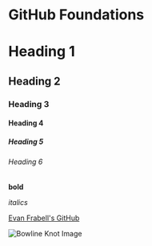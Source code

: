 # GitHub Foundations

# Heading 1
## Heading 2
### Heading 3
#### Heading 4
##### Heading 5
###### Heading 6

**bold**

*italics*

[Evan Frabell's GitHub](https://github.com/EvanFrabell)


![Bowline Knot Image](https://i.imgur.com/GbO4aaR.png)